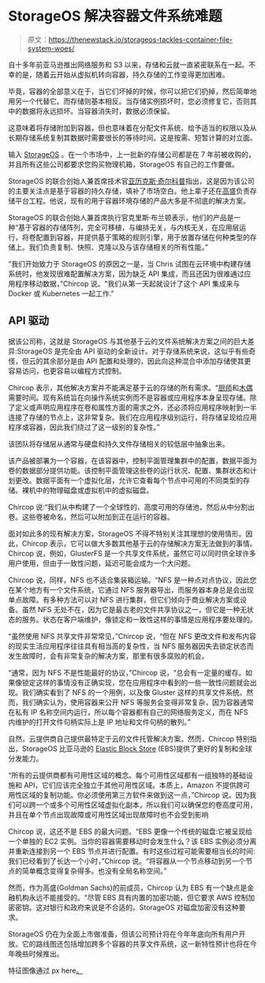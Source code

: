 # StorageOS 解决容器文件系统难题

> 原文：<https://thenewstack.io/storageos-tackles-container-file-system-woes/>

自十多年前亚马逊推出网络服务和 S3 以来，存储和云就一直紧密联系在一起。不幸的是，随着云开始从虚拟机转向容器，持久存储的工作变得更加困难。

毕竟，容器的全部意义在于，当它们坏掉的时候，你可以把它们扔掉，然后简单地用另一个代替它。而存储则基本相反。当存储实例损坏时，您必须修复它，否则其中的数据将永远损坏。当容器消失时，数据必须保留。

这意味着将存储附加到容器，但也意味着在分配文件系统、给予适当的权限以及从长期存储系统复制其数据时需要很长的等待时间。这是按需、短暂计算的对立面。

输入 [StorageOS](https://storageos.com/) 。在一个市场中，上一批新的存储公司都是在 7 年前被收购的，并且所有这些公司都要求您购买物理机箱，StorageOS 有自己的工作要做。

StorageOS 的联合创始人兼首席技术官[亚历克斯·奇尔科普](https://www.linkedin.com/in/alexchircop/)指出，这是因为该公司的主要关注点是基于容器的持久存储，填补了市场空白。他上辈子还在[高盛](http://www.goldmansachs.com/)负责存储平台工程。他说，现有的用于容器环境存储的产品大多是不彻底的解决方案。

StorageOS 的联合创始人兼首席执行官克里斯·布兰顿表示，他们的产品是一种“基于容器的存储阵列，完全可移植，与编排无关，与内核无关，在应用层运行，将卷配置到容器，并提供基于策略的规则引擎，用于放置存储在何种类型的存储上。我们负责复制、快照、克隆以及与该存储相关的所有性能。”

“我们开始致力于 StorageOS 的原因之一是，当 Chris 试图在云环境中构建存储系统时，他发现很难配置解决方案，因为缺乏 API 集成，而且还因为很难通过应用程序移动数据，”Chircop 说。"我们从第一天起就设计了这个 API 集成来与 Docker 或 Kubernetes 一起工作."

## API 驱动

据该公司称，这就是 StorageOS 与其他基于云的文件系统解决方案之间的巨大差异:StorageOS 是完全由 API 驱动的全新设计。对于存储系统来说，这似乎有些奇怪，但云的其余部分是由 API 配置和处理的，因此向这种混合中添加存储使其更容易访问，也更容易以编程方式控制。

Chircop 表示，其他解决方案并不能满足基于云的存储的所有需求。“[厨师](https://www.chef.io/)和[木偶](https://puppet.com/)需要时间。现有系统旨在向操作系统实例而不是容器或应用程序本身呈现存储。除了定义或声明应用程序在卷和属性方面的需求之外，还必须将应用程序映射到一半连接了存储的节点上，这非常复杂。我们在应用程序级别运行，将存储呈现给应用程序或容器，因此我们绕过了这一级别的复杂性。”

该团队将存储层从通常与硬盘和持久文件存储相关的较低层中抽象出来。

该产品被部署为一个容器，在该容器中，控制平面管理集群中的配置，数据平面为卷的数据部分提供功能。该控制平面管理这些卷的运行状况、配置、集群状态和计划更改。数据平面有一个虚拟化层，允许它查看每个节点中可用的不同类型的存储。裸机中的物理磁盘或虚拟机中的虚拟磁盘。

Chircop 说:“我们从中构建了一个全球性的、高度可用的存储池，然后从中分割出卷。这些卷被命名，然后可以附加到正在运行的容器。

面对如此多的现有解决方案，StorageOS 不得不特别关注其理想的使用情形。因此，Chircop 表示，它可以做大多数其他基于云的存储解决方案无法做到的事情。Chircop 说，例如，GlusterFS 是一个共享文件系统，虽然它可以同时供全球许多用户使用，但由于一致性问题，延迟可能会成为一个大问题。

Chircop 说，同样，NFS 也不适合集装箱运输。“NFS 是一种点对点协议，因此您在某个地方有一个文件系统，它通过 NFS 服务器导出，而服务器本身总是会出现单点故障。有多种方法可以对 NFS 进行集群，但它们倾向于商业解决方案或设备。虽然 NFS 无处不在，因为它是最古老的文件共享协议之一，但它是一种无状态的服务。状态在客户端维护，像锁定和一致性这样的事情是应用程序要处理的。

“虽然使用 NFS 共享文件非常常见，”Chircop 说，“但在 NFS 更改文件和发布内容的现实生活应用程序往往具有相当高的复杂性，当 NFS 服务器因失去锁定状态而发生故障时，会有非常复杂的解决方案，那里有很多腐败的机会。

“通常，因为 NFS 不是性能最好的协议，”Chircop 说，“总会有一定量的缓存。如果像锁定这样的事情没有正确实现，您在应用程序中看到的一些一致性问题就会出现。我们确实看到了 NFS 的一个用例，以及像 Gluster 这样的共享文件系统。然而，我们确实认为，使用容器来公开 NFS 等服务会变得非常复杂，因为容器通常在私有 IP 名称空间内运行，所以每个容器都有自己的网络服务定义，而在 NFS 内维护的打开文件句柄实际上是 IP 地址和文件句柄的散列。”

自然，云提供商自己提供最特定于云的文件托管解决方案。然而，Chircop 特别指出，StorageOS 比亚马逊的 [Elastic Block Store](https://aws.amazon.com/ebs/) (EBS)提供了更好的复制和全球分发能力。

“所有的云提供商都有可用性区域的概念。每个可用性区域都有一组独特的基础设施和 API，它们应该完全独立于其他可用性区域。本质上，Amazon 不提供跨可用性区域的复制功能。你必须使用第三方软件来做到这一点，”Chircop 说。因为我们可以跨一个或多个可用性区域虚拟化副本，所以我们可以确保您的卷高度可用，并且在单个节点出现故障或可用性区域出现故障时也不会受到影响

Chircop 说，这还不是 EBS 的最大问题。“EBS 更像一个传统的磁盘:它被呈现给一个单独的 EC2 实例。当你的容器需要移动时会发生什么？该 EBS 实例必须分离并重新连接到另一个 EBS 节点并进行配置。有时这些过程可能需要相当长的时间:我们已经看到了长达一个小时，”Chircop 说。“将容器从一个节点移动到另一个节点的简单概念变得复杂得多。也没有全局名称空间。”

然而，作为高盛(Goldman Sachs)的前成员，Chircop 认为 EBS 有一个缺点是金融机构永远不能接受的。“尽管 EBS 具有内置的加密功能，但它要求 AWS 控制加密密钥。这对银行和政府来说是不合适的。StorageOS 对磁盘加密没有这种要求。

StorageOS 仍在为全面上市做准备，但该公司预计将在今年年底向所有用户开放。它的路线图还包括增加跨多个容器的共享文件系统，这一新特性预计也将在今年晚些时候推出。

特征图像通过 px here[。](https://pxhere.com/en/photo/1188230)

<svg xmlns:xlink="http://www.w3.org/1999/xlink" viewBox="0 0 68 31" version="1.1"><title>Group</title> <desc>Created with Sketch.</desc></svg>